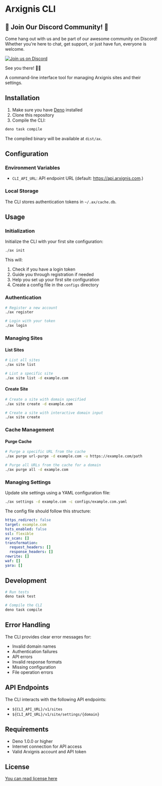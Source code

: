 # Arxignis CLI

## 🎉 Join Our Discord Community! 🎉

Come hang out with us and be part of our awesome community on Discord! Whether you're here to chat, get support, or just have fun, everyone is welcome.

[![Join us on Discord](https://img.shields.io/badge/Join%20Us%20on-Discord-5865F2?logo=discord&logoColor=white)](https://discord.gg/fSdbVsHUP3)

See you there! 💬✨

A command-line interface tool for managing Arxignis sites and their settings.

## Installation

1. Make sure you have [Deno](https://deno.land/) installed
2. Clone this repository
3. Compile the CLI:
```bash
deno task compile
```

The compiled binary will be available at `dist/ax`.

## Configuration

### Environment Variables

- `CLI_API_URL`: API endpoint URL (default: https://api.arxignis.com.)

### Local Storage

The CLI stores authentication tokens in `~/.ax/cache.db`.

## Usage

### Initialization

Initialize the CLI with your first site configuration:

```bash
./ax init
```

This will:
1. Check if you have a login token
2. Guide you through registration if needed
3. Help you set up your first site configuration
4. Create a config file in the `configs` directory

### Authentication

```bash
# Register a new account
./ax register

# Login with your token
./ax login
```

### Managing Sites

#### List Sites
```bash
# List all sites
./ax site list

# List a specific site
./ax site list -d example.com
```

#### Create Site
```bash
# Create a site with domain specified
./ax site create -d example.com

# Create a site with interactive domain input
./ax site create
```

### Cache Management

#### Purge Cache
```bash
# Purge a specific URL from the cache
./ax purge url-purge -d example.com -u https://example.com/path

# Purge all URLs from the cache for a domain
./ax purge all -d example.com
```

### Managing Settings

Update site settings using a YAML configuration file:

```bash
./ax settings -d example.com -c configs/example.com.yaml
```

The config file should follow this structure:
```yaml
https_redirect: false
target: example.com
hsts_enabled: false
ssl: flexible
av_scan: []
transformation:
  request_headers: []
  response_headers: []
rewrite: []
waf: []
yara: []
```

## Development

```bash
# Run tests
deno task test

# Compile the CLI
deno task compile
```

## Error Handling

The CLI provides clear error messages for:
- Invalid domain names
- Authentication failures
- API errors
- Invalid response formats
- Missing configuration
- File operation errors

## API Endpoints

The CLI interacts with the following API endpoints:
- `${CLI_API_URL}/v1/sites`
- `${CLI_API_URL}/v1/site/settings/{domain}`

## Requirements

- Deno 1.0.0 or higher
- Internet connection for API access
- Valid Arxignis account and API token

## License

[You can read license here](./License)
